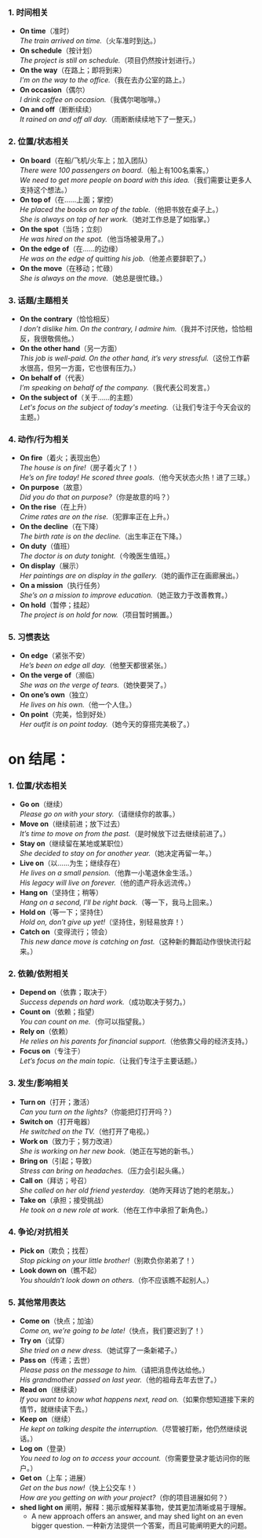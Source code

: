 ### **1. 时间相关**  
- **On time**（准时）  
  *The train arrived on time.*（火车准时到达。）  
- **On schedule**（按计划）  
  *The project is still on schedule.*（项目仍然按计划进行。）  
- **On the way**（在路上；即将到来）  
  *I'm on the way to the office.*（我在去办公室的路上。）  
- **On occasion**（偶尔）  
  *I drink coffee on occasion.*（我偶尔喝咖啡。）  
- **On and off**（断断续续）  
  *It rained on and off all day.*（雨断断续续地下了一整天。）  
 
### **2. 位置/状态相关**  
- **On board**（在船/飞机/火车上；加入团队）  
  *There were 100 passengers on board.*（船上有100名乘客。）  
  *We need to get more people on board with this idea.*（我们需要让更多人支持这个想法。）
- **On top of**（在……上面；掌控）  
  *He placed the books on top of the table.*（他把书放在桌子上。）  
  *She is always on top of her work.*（她对工作总是了如指掌。）  
- **On the spot**（当场；立刻）  
  *He was hired on the spot.*（他当场被录用了。）   
- **On the edge of**（在……的边缘）  
  *He was on the edge of quitting his job.*（他差点要辞职了。）  
- **On the move**（在移动；忙碌）  
  *She is always on the move.*（她总是很忙碌。）  

### **3. 话题/主题相关**  
- **On the contrary**（恰恰相反）  
  *I don’t dislike him. On the contrary, I admire him.*（我并不讨厌他，恰恰相反，我很敬佩他。）  
- **On the other hand**（另一方面）  
  *This job is well-paid. On the other hand, it’s very stressful.*（这份工作薪水很高，但另一方面，它也很有压力。）  
- **On behalf of**（代表）  
  *I’m speaking on behalf of the company.*（我代表公司发言。）  
- **On the subject of**（关于……的主题）  
  *Let's focus on the subject of today's meeting.*（让我们专注于今天会议的主题。） 

### **4. 动作/行为相关**  
- **On fire**（着火；表现出色）  
  *The house is on fire!*（房子着火了！）  
  *He’s on fire today! He scored three goals.*（他今天状态火热！进了三球。）  
- **On purpose**（故意）  
  *Did you do that on purpose?*（你是故意的吗？）  
- **On the rise**（在上升）  
  *Crime rates are on the rise.*（犯罪率正在上升。）  
- **On the decline**（在下降）  
  *The birth rate is on the decline.*（出生率正在下降。）   
- **On duty**（值班）  
  *The doctor is on duty tonight.*（今晚医生值班。）  
- **On display**（展示）  
  *Her paintings are on display in the gallery.*（她的画作正在画廊展出。）  
- **On a mission**（执行任务）  
  *She’s on a mission to improve education.*（她正致力于改善教育。）  
- **On hold**（暂停；挂起）  
  *The project is on hold for now.*（项目暂时搁置。）  

### **5. 习惯表达**  
- **On edge**（紧张不安）  
  *He’s been on edge all day.*（他整天都很紧张。）  
- **On the verge of**（濒临）  
  *She was on the verge of tears.*（她快要哭了。）  
- **On one’s own**（独立）  
  *He lives on his own.*（他一个人住。） 
- **On point**（完美，恰到好处）  
  *Her outfit is on point today.*（她今天的穿搭完美极了。）

# on 结尾：

### **1. 位置/状态相关**  
- **Go on**（继续）  
  *Please go on with your story.*（请继续你的故事。）  
- **Move on**（继续前进；放下过去）  
  *It’s time to move on from the past.*（是时候放下过去继续前进了。）  
- **Stay on**（继续留在某地或某职位）  
  *She decided to stay on for another year.*（她决定再留一年。）  
- **Live on**（以……为生；继续存在）  
  *He lives on a small pension.*（他靠一小笔退休金生活。）  
  *His legacy will live on forever.*（他的遗产将永远流传。）  
- **Hang on**（坚持住；稍等）  
  *Hang on a second, I’ll be right back.*（等一下，我马上回来。）  
- **Hold on**（等一下；坚持住）  
  *Hold on, don’t give up yet!*（坚持住，别轻易放弃！）  
- **Catch on**（变得流行；领会）  
  *This new dance move is catching on fast.*（这种新的舞蹈动作很快流行起来。）  

### **2. 依赖/依附相关**  
- **Depend on**（依靠；取决于）  
  *Success depends on hard work.*（成功取决于努力。）  
- **Count on**（依赖；指望）  
  *You can count on me.*（你可以指望我。）  
- **Rely on**（依赖）  
  *He relies on his parents for financial support.*（他依靠父母的经济支持。）  
- **Focus on**（专注于）  
  *Let’s focus on the main topic.*（让我们专注于主要话题。）  

### **3. 发生/影响相关**  
- **Turn on**（打开；激活）  
  *Can you turn on the lights?*（你能把灯打开吗？）  
- **Switch on**（打开电器）  
  *He switched on the TV.*（他打开了电视。）  
- **Work on**（致力于；努力改进）  
  *She is working on her new book.*（她正在写她的新书。）  
- **Bring on**（引起；导致）  
  *Stress can bring on headaches.*（压力会引起头痛。）  
- **Call on**（拜访；号召）  
  *She called on her old friend yesterday.*（她昨天拜访了她的老朋友。）  
- **Take on**（承担；接受挑战）  
  *He took on a new role at work.*（他在工作中承担了新角色。）  

### **4. 争论/对抗相关**  
- **Pick on**（欺负；找茬）  
  *Stop picking on your little brother!*（别欺负你弟弟了！）  
- **Look down on**（瞧不起）  
  *You shouldn’t look down on others.*（你不应该瞧不起别人。）  

### **5. 其他常用表达**  
- **Come on**（快点；加油）  
  *Come on, we’re going to be late!*（快点，我们要迟到了！）  
- **Try on**（试穿）  
  *She tried on a new dress.*（她试穿了一条新裙子。）  
- **Pass on**（传递；去世）  
  *Please pass on the message to him.*（请把消息传达给他。）  
  *His grandmother passed on last year.*（他的祖母去年去世了。）  
- **Read on**（继续读）  
  *If you want to know what happens next, read on.*（如果你想知道接下来的情节，就继续读下去。）  
- **Keep on**（继续）  
  *He kept on talking despite the interruption.*（尽管被打断，他仍然继续说话。）  
- **Log on**（登录）  
  *You need to log on to access your account.*（你需要登录才能访问你的账户。）  
- **Get on**（上车；进展）  
  *Get on the bus now!*（快上公交车！）  
  *How are you getting on with your project?*（你的项目进展如何？）  
- **shed light on** 阐明，解释：揭示或解释某事物，使其更加清晰或易于理解。
  * A new approach offers an answer, and may shed light on an even bigger question. 一种新方法提供一个答案，而且可能阐明更大的问题。
